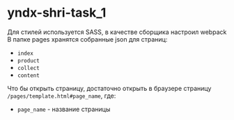 # yndx-shri-task_1

Для стилей используется SASS, в качестве сборщика настроил webpack
В папке pages хранятся собранные json для страниц:
* `index`
* `product`
* `collect`
* `content`

Что бы открыть страницу, достаточно открыть в браузере страницу `/pages/template.html#page_name`, где:
- `page_name` - название страницы
